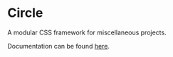 # Circle
A modular CSS framework for miscellaneous projects.

Documentation can be found [here](http://trosage.github.io/circle/docs).

